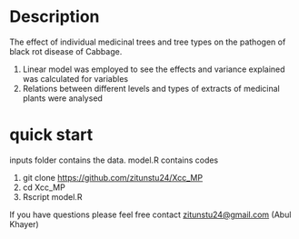 # Description
The effect of individual medicinal trees and tree types on the pathogen of black rot disease of Cabbage.

1. Linear model was employed to see the effects and variance explained was calculated for variables
2. Relations between different levels and types of extracts of medicinal plants were analysed

# quick start
inputs folder contains the data. model.R contains codes

1. git clone https://github.com/zitunstu24/Xcc_MP
2. cd Xcc_MP
3. Rscript model.R

If you have questions please feel free contact zitunstu24@gmail.com (Abul Khayer)
